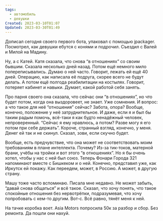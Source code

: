 ```yaml
---
tags:
  - автомобиль
  - девушки
Created: 2023-03-10T01:07
Updated: 2023-03-30T01:49
---
```

Дописал сегодня своего первого бота, упаковал с помощью jpackager. Посмотрел, как девушки ебутся с конями и подрочил. Съездил с Валей и Милой на Мадину.

Ну, а с Катей. Катя сказала, что снова “в отношениях” со своим бывшим. Сказала несколько дней назад. Потом ещё немного мило попереписывались. Думаю о ней часто. Говорит, лежать ей ещё 40 дней. Операцию, как написала её подруга, скорее всего не будут делать. А потом ещё полгода реабилитации на костылях. Говорит, потеряет кабинет и навыки. Думает, какой работой себя занять.

Про парня своего она сказала, что сейчас они “в отношениях”, но что будет потом, когда она выздоровеет, не знает. Уже сомнения. И вопрос: а что такое для неё “отношения” сейчас? Забота, опора? Вообще, конечно, положение у неё затруднительное. И даже, если я и был бы таким радым помочь, всё-таки я как будто ненадёжный человек, непроверенный. “Сейчас я ему нравлюсь, а потом? Разве могу я его потом при себе держать”. Короче, странный взгляд, конечно, у меня. Денег ей так и не скинул. Сказал, зови, если скучно будет.

Вообще, есть предчувствие, что она может не соответствовать моим требованиям в плане интеллекта. Почему? Из-за тик-токов, матерной брани, учёбы на тройки и вот этого “в отношениях”. Но я бы очень хотел, чтобы у нас с ней был союз. Теперь Фонари Города 321 напоминают вместе с Бишкеком и о ней. Конечно, представил уже, как Иркутск ей покажу. Как переедем, может, в Россию. А может, в другую страну.

Машу тоже часто вспоминаю. Писала мне недавно. Не может забыть, “давай снова общаться” и всё такое. Сказал, что хочу понять, что такое спокойные отношения без нервотрёпки, подразумевая, что хочу попробовать с кем-то другим. Вот-с. Всё равно, тянёт меня к ней.

На тачке коробка воет. Asia Motors попросила 50к за разбор и сбор. Без ремонта. Да пошли они нахуй.
